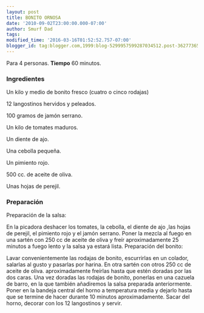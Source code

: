 ```yaml
---
layout: post
title: BONITO ORNOSA
date: '2010-09-02T23:00:00.000-07:00'
author: Smurf Dad
tags: 
modified_time: '2016-03-16T01:52:52.757-07:00'
blogger_id: tag:blogger.com,1999:blog-5299957599287034512.post-3627736565727655832
---
```


Para 4 personas.
<b>Tiempo</b> 60 minutos.

<h3>Ingredientes</h3>

Un kilo y medio de bonito fresco (cuatro o cinco rodajas)

12 langostinos hervidos y peleados.

100 gramos de jamón serrano.

Un kilo de tomates maduros.

Un diente de ajo.

Una cebolla pequeña.

Un pimiento rojo.

500 cc. de aceite de oliva.

Unas hojas de perejil.

<h3>Preparación</h3>

Preparación de la salsa:

En la picadora deshacer los tomates, la cebolla, el diente de ajo ,las hojas de perejil, el pimiento rojo y el jamón serrano. Poner la mezcla al fuego en una sartén con 250 cc de aceite de oliva y freír aproximadamente 25 minutos a fuego lento y la salsa ya estará lista. Preparación del bonito:

Lavar convenientemente las rodajas de bonito, escurrirlas en un colador, salarlas al gusto y pasarlas por harina. En otra sartén con otros 250 cc de aceite de oliva. aproximadamente freírlas hasta que estén doradas por las dos caras. Una vez doradas las rodajas de bonito, ponerlas en una cazuela de barro, en la que también añadiremos la salsa preparada anteriormente. Poner en la bandeja central del horno a temperatura media y dejarlo hasta que se termine de hacer durante 10 minutos aproximadamente. Sacar del horno, decorar con los 12 langostinos y servir.


